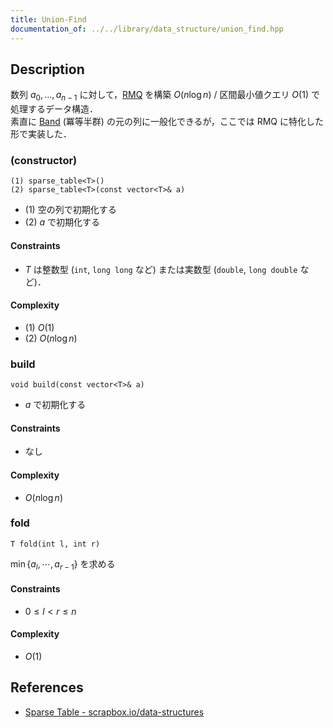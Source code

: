 ```yaml
---
title: Union-Find
documentation_of: ../../library/data_structure/union_find.hpp
---
```


## Description
数列 $a_0,\ldots,a_{n-1}$ に対して，[RMQ](https://en.wikipedia.org/wiki/Range_minimum_query) を構築 $O(n\log n)$ / 区間最小値クエリ $O(1)$ で処理するデータ構造．  
素直に [Band](https://en.wikipedia.org/wiki/Band_(algebra)) (冪等半群) の元の列に一般化できるが，ここでは RMQ に特化した形で実装した．

### (constructor)
```
(1) sparse_table<T>()
(2) sparse_table<T>(const vector<T>& a)
```
- (1) 空の列で初期化する
- (2) $a$ で初期化する

#### Constraints
- $T$ は整数型 (``int``, ``long long`` など) または実数型 (``double``, ``long double`` など)．

#### Complexity
- (1) $O(1)$
- (2) $O(n\log n)$

### build
```
void build(const vector<T>& a)
```
- $a$ で初期化する

#### Constraints
- なし

#### Complexity
- $O(n\log n)$

### fold
```
T fold(int l, int r)
```
$\min\{a_l,\cdots,a_{r-1}\}$ を求める

#### Constraints
- $0\le l\lt r\le n$

#### Complexity
- $O(1)$

## References
- [Sparse Table - scrapbox.io/data-structures](https://scrapbox.io/data-structures/Sparse_Table)
